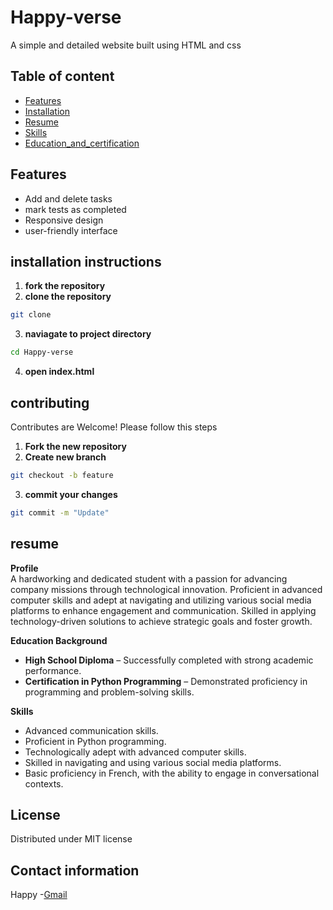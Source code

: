 # Happy-verse
A simple and detailed website built using HTML and css
## Table of content
- [Features](#features)
- [Installation](#installation)
- [Resume](#resume)
- [Skills](#skills)
- [Education_and_certification](#Education)

## Features 
- Add and delete tasks 
- mark tests as completed 
- Responsive design
- user-friendly interface


## installation instructions
1. **fork the repository**
2. **clone the repository**
```bash
git clone 
```
3. **naviagate to project directory**
```bash
cd Happy-verse
```
4. **open index.html**
## contributing 
Contributes are Welcome! Please follow this steps 

1. **Fork the new repository**
2. **Create new branch**
```bash
git checkout -b feature
```
3. **commit your changes**
```bash
git commit -m "Update"
```






## resume
**Profile**  
A hardworking and dedicated student with a passion for advancing company missions through technological innovation. Proficient in advanced computer skills and adept at navigating and utilizing various social media platforms to enhance engagement and communication. Skilled in applying technology-driven solutions to achieve strategic goals and foster growth.  


**Education Background**  

- **High School Diploma** – Successfully completed with strong academic performance.  
- **Certification in Python Programming** – Demonstrated proficiency in programming and problem-solving skills.  

**Skills**  

- Advanced communication skills.  
- Proficient in Python programming.  
- Technologically adept with advanced computer skills.  
- Skilled in navigating and using various social media platforms.  
- Basic proficiency in French, with the ability to engage in conversational contexts.  


## License
Distributed under MIT license

## Contact information
Happy -[Gmail](mailto:mainahappiness361@gmail.com)
